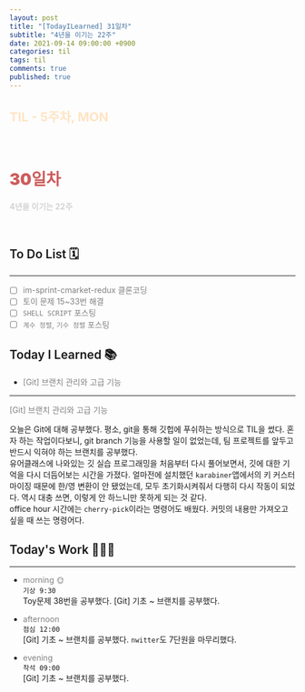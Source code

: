 ```yaml
---
layout: post
title: "[TodayILearned] 31일차"
subtitle: "4년을 이기는 22주"
date: 2021-09-14 09:00:00 +0900
categories: til
tags: til
comments: true
published: true
---
```


## <span style="color:Bisque;font-size: 22px">TIL - 5주차, MON</span>

<br />

# **<span style="font-weight:900;color:indianred">30일차</span>**

**<span style="color:lightgray">4년을 이기는 22주</span>**

<br />

## <span style="font-weight:600">To Do List</span> 🗓

---

- [ ] <span style="color:gray">im-sprint-cmarket-redux 클론코딩</span>
- [ ] <span style="color:gray">토이 문제 15~33번 해결</span>
- [ ] <span style="color:gray">`SHELL SCRIPT` 포스팅</span>
- [ ] <span style="color:gray">`계수 정렬`, `기수 정렬` 포스팅</span>

## <span style="font-weight:600">Today I Learned</span> 📚

- <span style="color:gray">[Git] 브랜치 관리와 고급 기능</span>

---

<span style="color:gray">[Git] 브랜치 관리와 고급 기능</span>

오늘은 Git에 대해 공부했다. 평소, git을 통해 깃헙에 푸쉬하는 방식으로 TIL을 썼다. 혼자 하는 작업이다보니, git branch 기능을 사용할 일이 없었는데, 팀 프로젝트를 앞두고 반드시 익혀야 하는 브랜치를 공부했다.<br>
유어클래스에 나와있는 깃 실습 프로그래밍을 처음부터 다시 풀어보면서, 깃에 대한 기억을 다시 더듬어보는 시간을 가졌다.
얼마전에 설치했던 `karabiner`앱에서의 키 커스터마이징 때문에 한/영 변환이 안 됐었는데, 모두 초기화시켜줘서 다행히 다시 작동이 되었다. 역시 대충 쓰면, 이렇게 안 하느니만 못하게 되는 것 같다. <br>
office hour 시간에는 `cherry-pick`이라는 명령어도 배웠다. 커밋의 내용만 가져오고 싶을 때 쓰는 명령어다.

## <span style="font-weight:600">Today's Work</span> 🧗🏻‍♂️

---

- <span style="color:gray">morning 🌞</span> <br>
  `기상 9:30` <br>
  Toy문제 38번을 공부했다.
  [Git] 기초 ~ 브랜치를 공부했다.

- <span style="color:gray">afternoon</span> <br>
  `점심 12:00`<br>
  [Git] 기초 ~ 브랜치를 공부했다. `nwitter`도 7단원을 마무리했다.
- <span style="color:gray">evening</span> <br>
  `착석 09:00`<br>
  [Git] 기초 ~ 브랜치를 공부했다.
